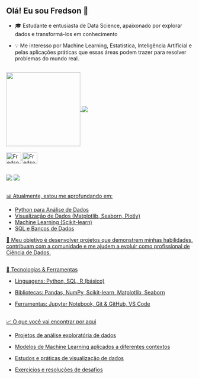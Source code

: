 ## Olá! Eu sou Fredson 👋


- 🎓 Estudante e entusiasta de Data Science, apaixonado por explorar dados e transformá-los em conhecimento
- 💡 Me interesso por Machine Learning, Estatística, Inteligência Artificial e pelas aplicações práticas que essas áreas podem trazer para resolver problemas do mundo real.

  ##
<div>
  <a href="https://github.com/Fredson-db/github-readme-stats">
    <img height=200 align="center" src="https://github-readme-stats.vercel.app/api?username=Fredson-dba&show_icons=true&theme=dark#gh-dark-mode-only"/>
    <img align="center" src="https://github-readme-stats.vercel.app/api/top-langs/?username=Fredson-dba&size_weight=0.5&count_weight=0.5" />
</div>

<div style="display: inline_block"><br>
  <link rel="stylesheet" type='text/css' href="https://cdn.jsdelivr.net/gh/devicons/devicon@latest/devicon.min.css" />
  <img align="center" alt=Fredson-dba-sql" height="30" width="40" src="https://cdn.jsdelivr.net/gh/devicons/devicon@latest/icons/azuresqldatabase/azuresqldatabase-original.svg" />
  <img align="center" alt=Fredson-dba-py" height="30" width="40" src="https://cdn.jsdelivr.net/gh/devicons/devicon@latest/icons/python/python-original-wordmark.svg" />
      
</div>

##

<div>
<a href = "mailto:fredson.magalhaes@gmail.com"><img src = "https://img.shields.io/badge/Gmail-D14836?style=for-the-badge&logo=gmail&logoColor=white" target="_blank"></a>
<a href = "https://www.linkedin.com/in/fredson-magalhaes/" target="_blank"><img src= "https://img.shields.io/badge/LinkedIn-0077B5?style=for-the-badge&logo=linkedin&logoColor=white" target="_blank"</a>
</div>

##

📊 Atualmente, estou me aprofundando em: 
- Python para Análise de Dados
- Visualização de Dados (Matplotlib, Seaborn, Plotly)
- Machine Learning (Scikit-learn)
- SQL e Bancos de Dados

 🚀 Meu objetivo é desenvolver projetos que demonstrem minhas habilidades, contribuam com a comunidade e me ajudem a evoluir como profissional de Ciência de Dados. 

 ##

 🔧 Tecnologias & Ferramentas

- Linguagens: Python, SQL, R (básico)

- Bibliotecas: Pandas, NumPy, Scikit-learn, Matplotlib, Seaborn

- Ferramentas: Jupyter Notebook, Git & GitHub, VS Code

##

📈 O que você vai encontrar por aqui

- Projetos de análise exploratória de dados

- Modelos de Machine Learning aplicados a diferentes contextos

- Estudos e práticas de visualização de dados

- Exercícios e resoluções de desafios

